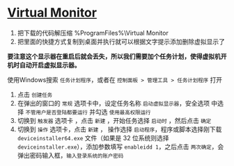 # [Virtual Monitor](https://www.amyuni.com/downloads/usbmmidd_v2.zip)
1. 把下载的代码解压缩 %ProgramFiles%\Virtual Monitor
2. 把里面的快捷方式复制到桌面并执行就可以根据文字提示添加删除虚拟显示了


**要注意这个显示器在重启后就会丢失，所以我们需要加个任务计划，使得虚拟机开机时自动开启虚拟显示器。**

使用Windows搜索 `任务计划程序`，或者在 `控制面板 > 管理工具 > 任务计划程序` 打开

1. 点击 `创建任务`
2. 在弹出的窗口的 `常规` 选项卡中，设定任务名称 `启动虚拟显示器`，安全选项 中选择 `不管用户是否登陆都要运行` 并勾选 `使用最高权限运行`
3. 切换到 `触发器` 选项卡 ，点击 `新建` ，开始任务选择 `启动时` ，然后点击 `确定`
4. 切换到 `操作` 选项卡，点击 `新建` ， 操作选择 `启动程序`，程序或脚本选择刚下载 `deviceinstaller64.exe` 文件（如果是 32 位系统则选择 `deviceinstaller.exe`），添加参数填写 `enableidd 1`，之后点击 `两次确定`，会弹出密码输入框，`输入登录系统的账户密码`
